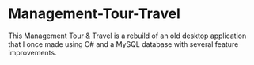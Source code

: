 # Management-Tour-Travel
This Management Tour &amp; Travel is a rebuild of an old desktop application that I once made using C# and a MySQL database with several feature improvements.
